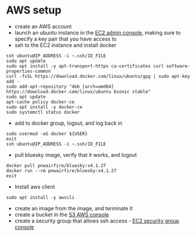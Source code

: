 # AWS setup

 - create an AWS account
 - launch an ubuntu instance in the [EC2 admin console](https://us-west-2.console.aws.amazon.com/ec2/home), making sure to specify a key pair that you have access to
 - ssh to the EC2 instance and install docker
```
ssh ubuntu@IP_ADDRESS -i ~.ssh/ID_FILE
sudo apt update
sudo apt install -y apt-transport-https ca-certificates curl software-properties-common
curl -fsSL https://download.docker.com/linux/ubuntu/gpg | sudo apt-key add -
sudo add-apt-repository "deb [arch=amd64] https://download.docker.com/linux/ubuntu bionic stable"
sudo apt update
apt-cache policy docker-ce
sudo apt install -y docker-ce
sudo systemctl status docker
```
 - add to docker group, logout, and log back in
```
sudo usermod -aG docker ${USER}
exit
ssh ubuntu@IP_ADDRESS -i ~.ssh/ID_FILE
```
 - pull bluesky image, verify that it works, and logout
```
docker pull pnwairfire/bluesky:v4.1.27
docker run --rm pnwairfire/bluesky:v4.1.27
exit
```
 - Install aws client
 ```
 sudo apt install -y awscli
 ```
 - create an image from the image, and terminate it
 - create a bucket in the [S3 AWS console](https://s3.console.aws.amazon.com/s3/home)
 - create a security group that allows ssh access - [EC2 security group console](https://us-west-2.console.aws.amazon.com/ec2/home#SecurityGroups)
